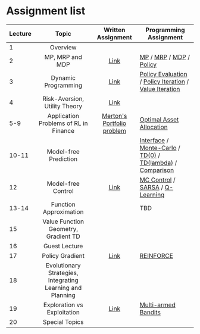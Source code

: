 # Assignment list

| Lecture |                           Topic                            |                 Written Assignment                 | Programming Assignment                                                                                                                                                                                     |
| ------- | :--------------------------------------------------------: | :------------------------------------------------: | ---------------------------------------------------------------------------------------------------------------------------------------------------------------------------------------------------------- |
| 1       |                          Overview                          |                                                    |
| 2       |                      MP, MRP and MDP                       |          [Link](./writeup/lecture_2.pdf)           | [MP](./src/process/mp.py) / [MRP](./src/process/mrp.py) / [MDP](./src/process/mdp.py) / [Policy](./src/process/policy.py)                                                                                  |
| 3       |                    Dynamic Programming                     |          [Link](./writeup/lecture_12.pdf)          | [Policy Evaluation](./src/algorithm/policy_eval.py) / [Policy Iteration](./src/algorithm/pi.py) / [Value Iteration](./src/algorithm/vi.py)                                                                 |
| 4       |               Risk-Aversion, Utility Theory                |          [Link](./writeup/lecture_4.pdf)           |                                                                                                                                                                                                            |
| 5-9     |           Application Problems of RL in Finance            | [Merton's Portfolio problem](./writeup/merton.pdf) | [Optimal Asset Allocation](./src/example/merton.py)                                                                                                                                                        |
| 10-11   |                   Model-free Prediction                    |                                                    | [Interface](./src/tabular_rl_interface.py) / [Monte-Carlo](./src/algorithm/mc.py) / [TD(0)](./src/algorithm/td0.py) / [TD(lambda)](./src/algorithm/td_lambda.py) / [Comparison](./src/example/mc_vs_td.py) |
| 12      |                     Model-free Control                     |          [Link](./writeup/lecture_12.pdf)          | [MC Control](./src/algorithm/mc.py) / [SARSA](./src/algorithm/sarsa.py) / [Q-Learning](./src/algorithm/q_learning.py)                                                                                      |
| 13-14   |                   Function Approximation                   |                                                    | TBD                                                                                                                                                                                                        |
| 15      |            Value Function Geometry, Gradient TD            |                                                    |
| 16      |                       Guest Lecture                        |                                                    |
| 17      |                      Policy Gradient                       |          [Link](./writeup/lecture_17.pdf)          | [REINFORCE](./src/algorithm/reinforce.py)                                                                                                                                                                  |
| 18      | Evolutionary Strategies, Integrating Learning and Planning |                                                    |
| 19      |                Exploration vs Exploitation                 |               [Link](./src/img/mab)                | [Multi-armed Bandits](./src/example/mab.py)                                                                                                                                                                |
| 20      |                       Special Topics                       |                                                    |
